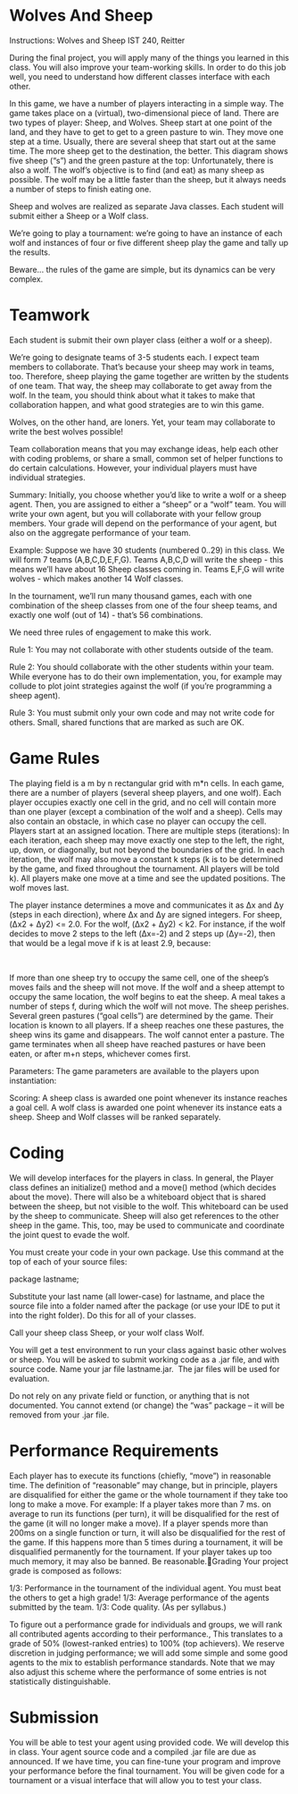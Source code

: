 Wolves And Sheep
==============

Instructions: Wolves and Sheep
IST 240, Reitter

During the final project, you will apply many of the things you learned in this class.  You will also improve your team-working skills.  In order to do this job well, you need to understand how different classes interface with each other.

In this game, we have a number of players interacting in a simple way.  The game takes place on a (virtual), two-dimensional piece of land.  There are two types of player: Sheep, and Wolves. Sheep start at one point of the land, and they have to get to get to a green pasture to win.  They move one step at a time.  Usually, there are several sheep that start out at the same time.  The more sheep get to the destination, the better.  This diagram shows five sheep (“s”) and the green pasture at the top:
Unfortunately, there is also a wolf. The wolf’s objective is to find (and eat) as many sheep as possible.  The wolf may be a little faster than the sheep, but it always needs a number of steps to finish eating one.

Sheep and wolves are realized as separate Java classes.  Each student will submit either a Sheep or a Wolf class. 

We’re going to play a tournament: we’re going to have an instance of each wolf and instances of four or five different sheep play the game and tally up the results.

Beware... the rules of the game are simple, but its dynamics can be very complex.


Teamwork
===

Each student is submit their own player class (either a wolf or a sheep).

We’re going to designate teams of 3-5 students each.  I expect team members to collaborate.
That’s because your sheep may work in teams, too.  Therefore, sheep playing the game together are written by the students of one team.  That way, the sheep may collaborate to get away from the wolf.  In the team, you should think about what it takes to make that collaboration happen, and what good strategies are to win this game.

Wolves, on the other hand, are loners.  Yet, your team may collaborate to write the best wolves possible!

Team collaboration means that you may exchange ideas, help each other with coding problems, or share a small, common set of helper functions to do certain calculations.  However, your individual players must have individual strategies.

Summary: Initially, you choose whether you’d like to write a wolf or a sheep agent.  Then, you are assigned to either a “sheep” or a “wolf” team.  You will write your own agent, but you will collaborate with your fellow group members.  Your grade will depend on the performance of your agent, but also on the aggregate performance of your team.

Example:  Suppose we have 30 students (numbered 0..29) in this class.  We will form 7 teams (A,B,C,D,E,F,G).   Teams A,B,C,D will write the sheep - this means we’ll have about 16 Sheep classes coming in.  Teams E,F,G will write wolves - which makes another 14 Wolf classes.   

In the tournament, we’ll run many thousand games, each with one combination of the sheep classes from one of the four sheep teams, and exactly one wolf (out of 14) - that’s 56 combinations. 

We need three rules of engagement to make this work.

Rule 1: You may not collaborate with other students outside of the team.

Rule 2: You should collaborate with the other students within your team.  While everyone has to do their own implementation, you, for example may collude to plot joint strategies against the wolf (if you’re programming a sheep agent).

Rule 3: You must submit only your own code and may not write code for others.  Small, shared functions that are marked as such are OK.

Game Rules
===

The playing field is a m by n rectangular grid with m*n cells.  In each game, there are a number of players (several sheep players, and one wolf).   Each player occupies exactly one cell in the grid, and no cell will contain more than one player (except a combination of the wolf and a sheep).  Cells may also contain an obstacle, in which case no player can occupy the cell. 
 Players start at an assigned location. There are multiple steps (iterations): In each iteration, each sheep may move exactly one step to the left, the right, up, down, or diagonally, but not beyond the boundaries of the grid.  In each iteration, the wolf may also move a constant k steps (k is to be determined by the game, and fixed throughout the tournament.  All players will be told k).  All players make one move at a time and see the updated positions.  The wolf moves last.

The player instance determines a move and communicates it as Δx and Δy (steps in each direction), where Δx and Δy are signed integers.   For sheep, (Δx2 + Δy2) <= 2.0.   For the wolf, (Δx2 + Δy2) < k2.  For instance, if the wolf decides to move 2 steps to the left (Δx=-2) and 2 steps up (Δy=-2), then that would be a legal move if k is at least 2.9, because:

 
 











If more than one sheep try to occupy the same cell, one of the sheep’s moves fails and the sheep will not move.  If the wolf and a sheep attempt to occupy the same location, the wolf begins to eat the sheep.  A meal takes a number of steps f, during which the wolf will not move.  The sheep perishes.  Several green pastures (“goal cells”) are determined by the game.  Their location is known to all players. If a sheep reaches one these pastures, the sheep wins its game and disappears.  The wolf cannot enter a pasture. The game terminates when all sheep have reached pastures or have been eaten, or after m+n steps, whichever comes first.

Parameters: The game parameters are available to the players upon instantiation:


Scoring: A sheep class is awarded one point whenever its instance reaches a goal cell.  A wolf class is awarded one point whenever its instance eats a sheep.  Sheep and Wolf classes will be ranked separately.

Coding
===
We will develop interfaces for the players in class.  In general, the Player class defines an initialize() method and a move() method (which decides about the move).
There will also be a whiteboard object that is shared between the sheep, but not visible to the wolf.  This whiteboard can be used by the sheep to communicate.  Sheep will also get references to the other sheep in the game.  This, too, may be used to communicate and coordinate the joint quest to evade the wolf.

You must create your code in your own package.  Use this command at the top of each of your source files:

package lastname;

Substitute your last name (all lower-case) for lastname, and place the source file into a folder named after the package (or use your IDE to put it into the right folder).  Do this for all of your classes.

Call your sheep class Sheep, or your wolf class Wolf.  

You will get a test environment to run your class against basic other wolves or sheep.  You will be asked to submit working code as a .jar file, and with source code.  Name your jar file lastname.jar.  The jar files will be used for evaluation.

Do not rely on any private field or function, or anything that is not documented.  You cannot extend (or change) the “was” package – it will be removed from your .jar file.



Performance Requirements
===

Each player has to execute its functions (chiefly, “move”) in reasonable time.
The definition of “reasonable” may change, but in principle, players are disqualified for either the game or the whole tournament if they take too long to make a move.
For example:  If a player takes more than 7 ms. on average to run its functions (per turn), it will be disqualified for the rest of the game (it will no longer make a move).  If a player spends more than 200ms on a single function or turn, it will also be disqualified for the rest of the game. If this happens more than 5 times during a tournament, it will be disqualified permanently for the tournament.
If your player takes up too much memory, it may also be banned.  Be reasonable.Grading
Your project grade is composed as follows:

1/3:  Performance in the tournament of the individual agent.  You must beat the others to get a high grade!
1/3:  Average performance of the agents submitted by the team.
1/3:  Code quality.  (As per syllabus.)

To figure out a performance grade for individuals and groups, we will rank all contributed agents according to their performance.,  This translates to a grade of 50% (lowest-ranked entries) to 100% (top achievers). We reserve discretion in judging performance; we will add some simple and some good agents to the mix to establish performance standards.  Note that we may also adjust this scheme where the performance of some entries is not statistically distinguishable.

Submission
===
You will be able to test your agent using provided code. We will develop this in class.
Your agent source code and a compiled .jar file are due as announced. If we have time, you can fine-tune your program and improve your performance before the final tournament.  You will be given code for a tournament or a visual interface that will allow you to test your class. 
